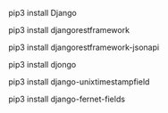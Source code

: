 pip3 install Django

pip3 install djangorestframework

pip3 install djangorestframework-jsonapi

pip3 install djongo

pip3 install django-unixtimestampfield

pip3 install django-fernet-fields
